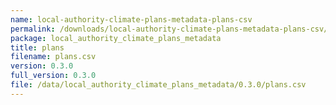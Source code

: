 ```yaml
---
name: local-authority-climate-plans-metadata-plans-csv
permalink: /downloads/local-authority-climate-plans-metadata-plans-csv/0_3_0
package: local_authority_climate_plans_metadata
title: plans
filename: plans.csv
version: 0.3.0
full_version: 0.3.0
file: /data/local_authority_climate_plans_metadata/0.3.0/plans.csv
---
```


